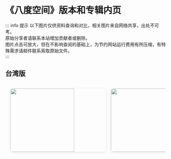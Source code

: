 # 《八度空间》版本和专辑内页

::: info 提示
以下图片仅供资料查询和对比，相关图片来自网络共享，出处不可考。<br>
原始分享者请联系本站增加贡献者或删除。<br>
图片点击可放大，但在不影响查阅的基础上，为节约网站运行费用有所压缩，有特殊需求请邮件联系索取原始文件。<br>
:::

## 台湾版
<!-- markdownlint-disable -->

<div class="image-scroll-container">
  <div class="image-scroll-wrapper">
    <div class="image-scroll-content">
      <img src="//public.jaychou.wiki/composition/cd/2002-八度空间[台湾]/back.jpg/yss+sy" />
      <img src="//public.jaychou.wiki/composition/cd/2002-八度空间[台湾]/cover.jpg/yss+sy" />
      <img src="//public.jaychou.wiki/composition/cd/2002-八度空间[台湾]/内1.jpg/yss+sy" />
      <img src="//public.jaychou.wiki/composition/cd/2002-八度空间[台湾]/内2.jpg/yss+sy" />
      <img src="//public.jaychou.wiki/composition/cd/2002-八度空间[台湾]/内3.jpg/yss+sy" />
      <img src="//public.jaychou.wiki/composition/cd/2002-八度空间[台湾]/内4.jpg/yss+sy" />
      <img src="//public.jaychou.wiki/composition/cd/2002-八度空间[台湾]/内5.jpg/yss+sy" />
      <img src="//public.jaychou.wiki/composition/cd/2002-八度空间[台湾]/内6.jpg/yss+sy" />
      <img src="//public.jaychou.wiki/composition/cd/2002-八度空间[台湾]/内7.jpg/yss+sy" />
      <img src="//public.jaychou.wiki/composition/cd/2002-八度空间[台湾]/内8.jpg/yss+sy" />
      <img src="//public.jaychou.wiki/composition/cd/2002-八度空间[台湾]/内9.jpg/yss+sy" />
      <img src="//public.jaychou.wiki/composition/cd/2002-八度空间[台湾]/内10.jpg/yss+sy" />
      <img src="//public.jaychou.wiki/composition/cd/2002-八度空间[台湾]/内11.jpg/yss+sy" />
      <img src="//public.jaychou.wiki/composition/cd/2002-八度空间[台湾]/内12.jpg/yss+sy" />
      <img src="//public.jaychou.wiki/composition/cd/2002-八度空间[台湾]/内13.jpg/yss+sy" />
      <img src="//public.jaychou.wiki/composition/cd/2002-八度空间[台湾]/内14.jpg/yss+sy" />
      <img src="//public.jaychou.wiki/composition/cd/2002-八度空间[台湾]/内15.jpg/yss+sy" />
      <img src="//public.jaychou.wiki/composition/cd/2002-八度空间[台湾]/内16.jpg/yss+sy" />
      <img src="//public.jaychou.wiki/composition/cd/2002-八度空间[台湾]/内17.jpg/yss+sy" />
      <img src="//public.jaychou.wiki/composition/cd/2002-八度空间[台湾]/disc.jpg/yss+sy" />
      <img src="//public.jaychou.wiki/composition/cd/2002-八度空间[台湾]/vcd.jpg/yss+sy" />
    </div>
  </div>
  
  <!-- 放大预览模态框 -->
  <div class="image-modal" id="imageModal">
    <span class="close">&times;</span>
    <img class="modal-content" id="modalImage">
  </div>
</div>

<style>
.image-scroll-container {
  width: 100%;
  overflow: hidden;
  position: relative;
  margin: 1rem 0;
}

.image-scroll-wrapper {
  overflow-x: auto;
  -webkit-overflow-scrolling: touch; /* 优化移动端滚动 */
  padding: 1rem 0;
}

.image-scroll-content {
  display: flex;
  gap: 1rem;
  padding: 0 1rem;
  min-width: max-content; /* 保持内容不换行 */
}

.image-scroll-content img {
  height: 200px;
  min-width: 300px;
  object-fit: cover;
  border-radius: 8px;
  cursor: zoom-in;
  transition: transform 0.2s;
  box-shadow: 0 2px 8px rgba(0,0,0,0.1);
}

.image-scroll-content img:hover {
  transform: scale(1.02);
}

/* 模态框样式 */
.image-modal {
  display: none;
  position: fixed;
  z-index: 999;
  left: 0;
  top: 0;
  width: 100%;
  height: 100%;
  background-color: rgba(0,0,0,0.9);
}

.modal-content {
  margin: auto;
  display: block;
  max-width: 90%;
  max-height: 90vh;
  animation: zoom 0.3s;
}

.close {
  position: absolute;
  top: 15px;
  right: 35px;
  color: white;
  font-size: 40px;
  font-weight: bold;
  cursor: pointer;
}

@keyframes zoom {
  from {transform: scale(0.1)}
  to {transform: scale(1)}
}

@media (max-width: 768px) {
  .image-scroll-content img {
    height: 150px;
    min-width: 200px;
  }
}
</style>

<!-- markdownlint-restore -->